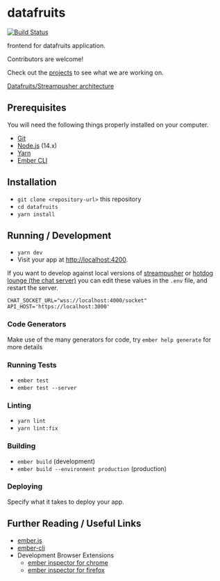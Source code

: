 # datafruits

[![Build Status](https://github.com/datafruits/datafruits/workflows/CI/badge.svg)](https://github.com/datafruits/datafruits/actions?workflow=CI)

frontend for datafruits application.

Contributors are welcome!

Check out the [projects](https://github.com/datafruits/datafruits/projects) to see what we are working on.

[Datafruits/Streampusher architecture](https://www.figma.com/file/jmC6tPMLhCX3RZGAQNGzKe/datafruits-streampusher-architecture?node-id=0%3A1)

## Prerequisites

You will need the following things properly installed on your computer.

* [Git](https://git-scm.com/)
* [Node.js](https://nodejs.org/) (14.x)
* [Yarn](https://classic.yarnpkg.com/en/docs/install)
* [Ember CLI](https://ember-cli.com/)

## Installation

* `git clone <repository-url>` this repository
* `cd datafruits`
* `yarn install`

## Running / Development

* `yarn dev`
* Visit your app at [http://localhost:4200](http://localhost:4200).

If you want to develop against local versions of
[streampusher](https://github.com/streampusher/) or [hotdog
lounge (the chat server)](https://github.com/datafruits/hotdog_lounge) you can
edit these values in the `.env` file, and restart the server.
```
CHAT_SOCKET_URL="wss://localhost:4000/socket"
API_HOST='https://localhost:3000'
```

### Code Generators

Make use of the many generators for code, try `ember help generate` for more details

### Running Tests

* `ember test`
* `ember test --server`

### Linting

* `yarn lint`
* `yarn lint:fix`

### Building

* `ember build` (development)
* `ember build --environment production` (production)

### Deploying

Specify what it takes to deploy your app.

## Further Reading / Useful Links

* [ember.js](http://emberjs.com/)
* [ember-cli](https://ember-cli.com/)
* Development Browser Extensions
  * [ember inspector for chrome](https://chrome.google.com/webstore/detail/ember-inspector/bmdblncegkenkacieihfhpjfppoconhi)
  * [ember inspector for firefox](https://addons.mozilla.org/en-US/firefox/addon/ember-inspector/)
